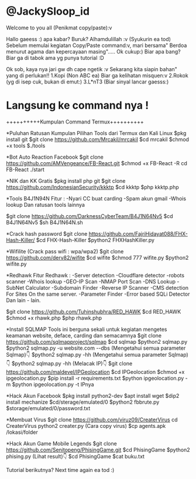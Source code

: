 # @JackySloop_id
Welcome to you all (Penikmat copy/paste):v

Hallo gaeess :) apa kabar? Buruk? Alhamdulillah :v (Syukurin ea tod)
  Sebelum memulai kegiatan Copy/Paste command:v, mari bersama" Berdoa menurut
agama dan kepercayaan masing"..... Ok cukup:)
Biar apa bang? Biar ga di tabok ama yg punya tutorial :D

  Ok sob, kaya nya jari gw dh cape ngetik :v
Sekarang kita siapin bahan" yang di perlukan!!
1.Kopi (Non ABC ea) Biar ga kelihatan misquen:v
2.Rokok (yg di isep cuk, bukan di emut:)
3.L*nT3 (Biar sinyal lancar gaesss:)

Langsung ke command nya !
========================================================
++++++++++Kumpulan Command Termux++++++++++



*Puluhan Ratusan Kumpulan Pilihan Tools dari Termux dan Kali Linux
$pkg install git
$git clone https://github.com/Mrcakil/mrcakil
$cd mrcakil
$chmod +x tools
$./tools


*Bot Auto Reaction Facebook
$git clone https://github.com/AMVengeance/FB-React.git 
$chmod +x FB-React -R cd FB-React ./start

*NIK dan KK Gratis
$pkg install php git 
$git clone https://github.com/IndonesianSecurity/kkktp
$cd kkktp
$php kkktp.php


*Tools B4J1N94N
Fitur :
-Nyari CC buat carding
-Spam akun gmail
-Whois lookup
Dan ratusan tools lainnya


$git clone https://github.com/DarknessCyberTeam/B4J1N64Nv5
$cd B4J1N64Nv5
$sh B4J1N64N.sh

*Crack hash password
$git clone https://github.com/FajriHidayat088/FHX-Hash-Killer/
$cd FHX-Hash-Killer
$python2 FHXHashKiller.py

*Wifilite (Crack pass wifi : wpa/wpa2)
$git clone https://github.com/derv82/wifite
$cd wifite
$chmod 777 wifite.py
$python2 wifite.py


*Redhawk
Fitur Redhawk :
-Server detection
-Cloudflare detector
-robots scanner
-Whois lookup
-GEO-IP Scan
-NMAP Port Scan
-DNS Lookup
-SubNet Calculator
-Subdomain Finder
-Reverse IP Scanner
-CMS detection For Sites On the same server.
-Parameter Finder
-Error based SQLi Detector
Dan lain - lain.

$git clone https://github.com/Tuhinshubhra/RED_HAWK
$cd RED_HAWK
$chmod +x rhawk.php
$php rhawk.php


*Install SQLMAP
Tools ini berguna sekali untuk kegiatan mengetes keamanan website, deface, carding dan semacamnya
$git clone https://github.com/sqlmapproject/sqlmap
$cd sqlmap
$python2 sqlmap.py
$python2 sqlmap.py -u website.com --dbs
(Mengetahui semua parameter Sqlmap)👇
$python2 sqlmap.py -hh
(Mengetahui semua parameter Sqlmap)👇
$python2 sqlmap.py -hh
(Melacak IP)👇
$git clone https://github.com/maldevel/IPGeolocation 
$cd IPGeolocation
$chmod +x ipgeolocation.py
$pip install -r requirements.txt 
$python ipgeolocation.py -m
$python ipgeolocation.py -t IPnya


*Hack Akun Facebook
$pkg install python2-dev
$apt install wget
$dip2 install mechanize
$cd/sterage/emulated/0
$python2 fbbrute.py
$storage/emulated/0/password.txt


*Membuat Virus
$git clone https://github.com/viruz09/CreaterVirus cd CreaterVirus python2 creater.py
(Cara copy virus)
$cp agents.apk /lokasi/folder


*Hack Akun Game Mobile Legends
$git clone https://github.com/Senitopeng/PhisingGame.git
$cd PhisingGame
$python2 phising.py
(Lihat result)👇
$cd PhisingGame
$cat buku.txt


Tutorial berikutnya? Next time again ea tod :)









